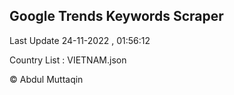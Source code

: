 

## Google Trends Keywords Scraper 
 
Last Update 24-11-2022 , 01:56:12

Country List :
VIETNAM.json



© Abdul Muttaqin 
